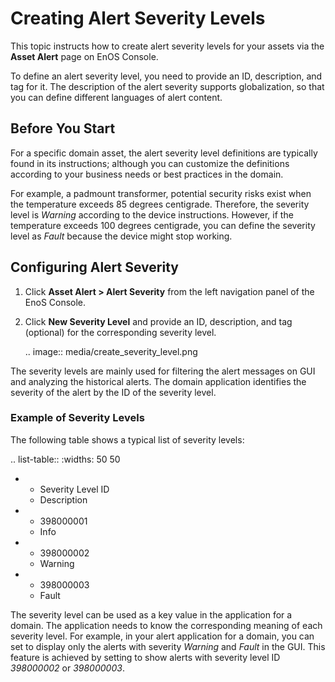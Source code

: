 # Creating Alert Severity Levels

This topic instructs how to create alert severity levels for your assets via the **Asset Alert** page on EnOS Console.

To define an alert severity level, you need to provide an ID, description, and tag for it. The description of the alert severity supports globalization, so that you can define different languages of alert content.

## Before You Start

For a specific domain asset, the alert severity level definitions are typically found in its instructions; although you can customize the definitions according to your business needs or best practices in the domain.

For example, a padmount transformer, potential security risks exist when the temperature exceeds 85 degrees centigrade. Therefore, the severity level is *Warning* according to the device instructions. However, if the temperature exceeds 100 degrees centigrade, you can define the severity level as *Fault* because the device might stop working.

## Configuring Alert Severity

1. Click **Asset Alert > Alert Severity** from the left navigation panel of the EnoS Console.

2. Click **New Severity Level** and provide an ID, description, and tag (optional) for the corresponding severity level.

   .. image:: media/create_severity_level.png

The severity levels are mainly used for filtering the alert messages on GUI and analyzing the historical alerts. The domain application identifies the severity of the alert by the ID of the severity level.

### Example of Severity Levels

The following table shows a typical list of severity levels:

.. list-table::
   :widths: 50 50

   * - Severity Level ID
     - Description
   * - 398000001
     - Info
   * - 398000002
     - Warning
   * - 398000003
     - Fault

The severity level can be used as a key value in the application for a domain. The application needs to know the corresponding meaning of each severity level. For example, in your alert application for a domain, you can set to display only the alerts with severity _Warning_ and _Fault_ in the GUI. This feature is achieved by setting to show alerts with severity level ID _398000002_ or _398000003_.

